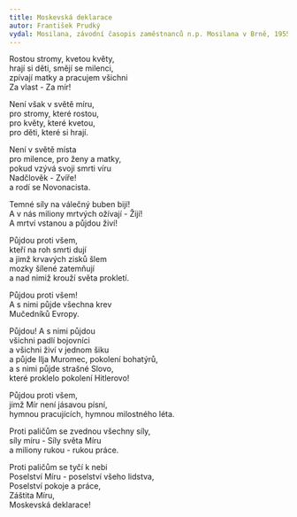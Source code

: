 ```yaml
---
title: Moskevská deklarace
autor: František Prudký
vydal: Mosilana, závodní časopis zaměstnanců n.p. Mosilana v Brně, 1955
---
```


Rostou stromy, kvetou květy,  
hrají si děti, smějí se milenci,  
zpívají matky a pracujem všichni  
Za vlast - Za mír!

Není však v světě míru,  
pro stromy, které rostou,  
pro květy, které kvetou,  
pro děti, které si hrají.

Není v světě místa   
pro milence, pro ženy a matky,   
pokud vzývá svoji smrti víru   
Nadčlověk - Zvíře!   
a rodí se Novonacista.

Temné síly na válečný buben bijí!  
A v nás miliony mrtvých ožívají - Žijí!   
A mrtví vstanou a půjdou živí!  

Půjdou proti všem,   
kteří na roh smrti dují  
a jimž krvavých zisků šlem  
mozky šílené zatemňují   
a nad nimiž krouží světa prokletí.

Půjdou proti všem!  
A s nimi půjde všechna krev  
Mučedníků Evropy.

Půjdou! A s nimi půjdou   
všichni padlí bojovníci   
a všichni živí v jednom šiku   
a půjde Ilja Muromec, pokolení bohatýrů,  
a s nimi půjde strašné Slovo,  
které proklelo pokolení Hitlerovo!

Půjdou proti všem,  
jimž Mír není jásavou písní,  
hymnou pracujících, hymnou milostného léta.

Proti paličům se zvednou všechny síly,   
síly míru - Síly světa Míru   
a miliony rukou - rukou práce.

Proti paličům se tyčí k nebi    
Poselství Míru - poselství všeho lidstva,   
Poselství pokoje a práce,   
Záštita Míru,  
Moskevská deklarace!

